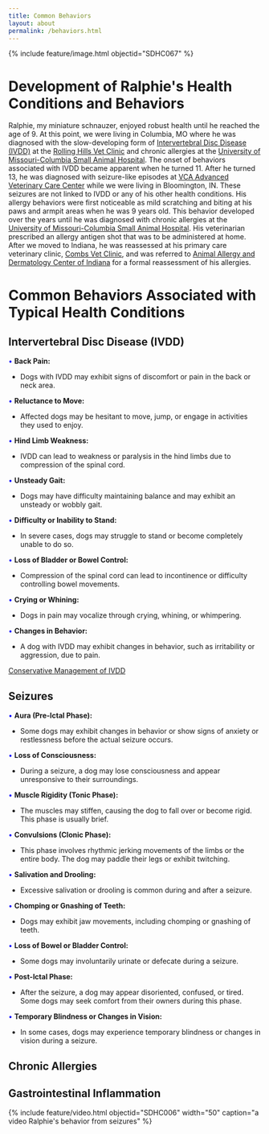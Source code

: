 ```yaml
---
title: Common Behaviors
layout: about
permalink: /behaviors.html
---
```


{% include feature/image.html objectid="SDHC067" %}

# Development of Ralphie's Health Conditions and Behaviors

Ralphie, my miniature schnauzer, enjoyed robust health until he reached the age of 9. At this point, we were living in Columbia, MO where he was diagnosed with the slow-developing form of [Intervertebral Disc Disease (IVDD)](https://www.youtube.com/watch?v=u3DFNXvUEH0) at the [Rolling Hills Vet Clinic](https://rollinghillsvethospital.com/) and chronic allergies at the [University of Missouri-Columbia Small Animal Hospital](https://vhc.missouri.edu/small-animal-hospital/). The onset of behaviors associated with IVDD became apparent when he turned 11. After he turned 13, he was diagnosed with seizure-like episodes at [VCA Advanced Veterinary Care Center](https://vcahospitals.com/advanced-veterinary-care-center) while we were living in Bloomington, IN. These seizures are not linked to IVDD or any of his other health conditions. His allergy behaviors were first noticeable as mild scratching and biting at his paws and armpit areas when he was 9 years old. This behavior developed over the years until he was diagnosed with chronic allergies at the [University of Missouri-Columbia Small Animal Hospital](https://vhc.missouri.edu/small-animal-hospital/). His veterinarian prescribed an allergy antigen shot that was to be administered at home. After we moved to Indiana, he was reassessed at his primary care veterinary clinic, [Combs Vet Clinic](https://www.combsvetclinic.com/), and was referred to [Animal Allergy and Dermatology Center of Indiana](https://www.aadci.com/) for a formal reassessment of his allergies.

# Common Behaviors Associated with Typical Health Conditions

## Intervertebral Disc Disease (IVDD)

<span style="color:blue;">&bull;</span> **Back Pain:**
  - Dogs with IVDD may exhibit signs of discomfort or pain in the back or neck area.

<span style="color:blue;">&bull;</span> **Reluctance to Move:**
  - Affected dogs may be hesitant to move, jump, or engage in activities they used to enjoy.

<span style="color:blue;">&bull;</span> **Hind Limb Weakness:**
  - IVDD can lead to weakness or paralysis in the hind limbs due to compression of the spinal cord.

<span style="color:blue;">&bull;</span> **Unsteady Gait:**
  - Dogs may have difficulty maintaining balance and may exhibit an unsteady or wobbly gait.

<span style="color:blue;">&bull;</span> **Difficulty or Inability to Stand:**
  - In severe cases, dogs may struggle to stand or become completely unable to do so.

<span style="color:blue;">&bull;</span> **Loss of Bladder or Bowel Control:**
 - Compression of the spinal cord can lead to incontinence or difficulty controlling bowel movements.

<span style="color:blue;">&bull;</span> **Crying or Whining:**
 - Dogs in pain may vocalize through crying, whining, or whimpering.

<span style="color:blue;">&bull;</span> **Changes in Behavior:**
  - A dog with IVDD may exhibit changes in behavior, such as irritability or aggression, due to pain.

[Conservative Management of IVDD](https://www.youtube.com/watch?v=SN_Sodwrd68)

## Seizures

<span style="color:blue;">&bull;</span> **Aura (Pre-Ictal Phase):**
  - Some dogs may exhibit changes in behavior or show signs of anxiety or restlessness before the actual seizure occurs.

<span style="color:blue;">&bull;</span> **Loss of Consciousness:**
  - During a seizure, a dog may lose consciousness and appear unresponsive to their surroundings.

<span style="color:blue;">&bull;</span> **Muscle Rigidity (Tonic Phase):**
  - The muscles may stiffen, causing the dog to fall over or become rigid. This phase is usually brief.

<span style="color:blue;">&bull;</span> **Convulsions (Clonic Phase):**
  - This phase involves rhythmic jerking movements of the limbs or the entire body. The dog may paddle their legs or exhibit twitching.

<span style="color:blue;">&bull;</span> **Salivation and Drooling:**
 - Excessive salivation or drooling is common during and after a seizure.

<span style="color:blue;">&bull;</span> **Chomping or Gnashing of Teeth:**
  - Dogs may exhibit jaw movements, including chomping or gnashing of teeth.

<span style="color:blue;">&bull;</span> **Loss of Bowel or Bladder Control:**
  - Some dogs may involuntarily urinate or defecate during a seizure.

<span style="color:blue;">&bull;</span> **Post-Ictal Phase:**
  - After the seizure, a dog may appear disoriented, confused, or tired. Some dogs may seek comfort from their owners during this phase.

<span style="color:blue;">&bull;</span> **Temporary Blindness or Changes in Vision:**
  - In some cases, dogs may experience temporary blindness or changes in vision during a seizure.

## Chronic Allergies

## Gastrointestinal Inflammation


{% include feature/video.html objectid="SDHC006" width="50" caption="a video Ralphie's behavior from seizures" %}


